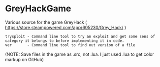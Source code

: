 # GreyHackGame
Various source for the game GreyHack ( https://store.steampowered.com/app/605230/Grey_Hack/ )

```
trysploit - Command line tool to try an exploit and get some sens of category it belongs to before implementing it in code.
ver       - Command line tool to find out version of a file
```

(NOTE: Save files in the game as .src, not .lua. I just used .lua to get color markup on GitHub)
